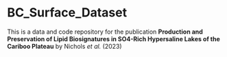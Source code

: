# BC_Surface_Dataset
This is a data and code repository for the publication **Production and Preservation of Lipid Biosignatures in SO4-Rich Hypersaline Lakes of the Cariboo Plateau** by Nichols _et al._ (2023)   

